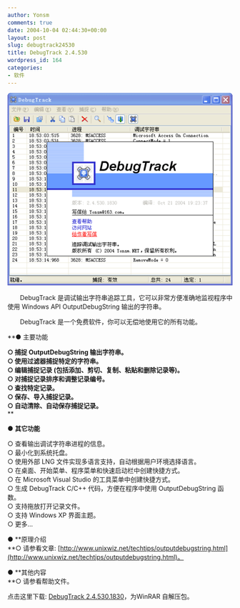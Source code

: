```yaml
---
author: Yonsm
comments: true
date: 2004-10-04 02:44:30+00:00
layout: post
slug: debugtrack24530
title: DebugTrack 2.4.530
wordpress_id: 164
categories:
- 软件
---
```


![ ](/assets/1096800239.gif)

  


　　DebugTrack 是调试输出字符串追踪工具，它可以非常方便准确地监视程序中使用 Windows API OutputDebugString 输出的字符串。

  


　　DebugTrack 是一个免费软件，你可以无偿地使用它的所有功能。

  
  
  


**● 主要功能  
  
**○ 捕捉 OutputDebugString 输出字符串。**  
**○ 使用过滤器捕捉特定的字符串。**  
**○ 编辑捕捉记录 (包括添加、剪切、复制、粘贴和删除记录等)。**  
**○ 对捕捉记录排序和调整记录编号。**  
**○ 查找特定记录。**  
**○ 保存、导入捕捉记录。**  
**○ 自动清除、自动保存捕捉记录。**  
**  
  
● **其它功能**  
  
○ 查看输出调试字符串进程的信息。  
○ 最小化到系统托盘。  
○ 使用外部 LNG 文件实现多语言支持，自动根据用户环境选择语言。  
○ 在桌面、开始菜单、程序菜单和快速启动栏中创建快捷方式。  
○ 在 Microsoft Visual Studio 的工具菜单中创建快捷方式。  
○ 生成 DebugTrack C/C++ 代码，方便在程序中使用 OutputDebugString 函数。  
○ 支持拖放打开记录文件。  
○ 支持 Windows XP 界面主题。  
○ 更多...  
  
  
● **原理介绍  
**○ 请参看文章: [http://www.unixwiz.net/techtips/outputdebugstring.html](http://www.unixwiz.net/techtips/outputdebugstring.html)。  
  
  
● **其他内容  
**○ 请参看帮助文件。

  


点击这里下载: [DebugTrack 2.4.530.1830](/assets/1096801352.rar)，为WinRAR 自解压包。

  

